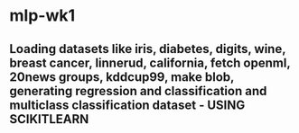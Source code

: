 # mlp-wk1

## Loading datasets like iris, diabetes, digits, wine, breast cancer, linnerud, california, fetch openml, 20news groups, kddcup99, make blob, generating regression and classification and multiclass classification dataset - USING SCIKITLEARN
